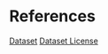 # References

[Dataset](https://www.kaggle.com/datasets/shawngano/gano-cat-breed-image-collection)
[Dataset License](https://creativecommons.org/licenses/by-sa/4.0/)
